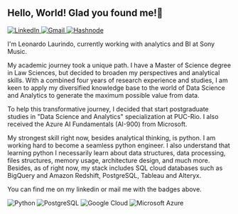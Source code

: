 ## Hello, World! Glad you found me!👋

<a href="https://www.linkedin.com/in/leonardo-laurindo/"> <img src="https://img.shields.io/badge/LinkedIn-0077B5?style=for-the-badge&logo=linkedin&logoColor=white" alt="LinkedIn"> </a> <a href="mailto:leolaurindorj@gmail.com"> <img src="https://img.shields.io/badge/Gmail-D14836?style=for-the-badge&logo=gmail&logoColor=white" alt="Gmail"> </a> <a href="https://leolaurindo.hashnode.dev/"> <img src="https://img.shields.io/badge/Hashnode-2962FF?style=for-the-badge&logo=hashnode&logoColor=white" alt="Hashnode"> </a>

I'm Leonardo Laurindo, currently working with analytics and BI at Sony Music.

My academic journey took a unique path. I have a Master of Science degree in Law Sciences, but decided to broaden my perspectives and analytical skills. With a combined four years of research experience and studies, I am keen to apply my diversified knowledge base to the world of Data Science and Analytics to generate the maximum possible value from data.

To help this transformative journey, I decided that start postgraduate studies in "Data Science and Analytics" specialization at PUC-Rio. I also received the Azure AI Fundamentals (AI-900) from Microsoft.

My strongest skill right now, besides analytical thinking, is python. I am working hard to become a seamless python engineer. I also understand that learning python I necessarily learn about data structures, data processing, files structures, memory usage, architecture design, and much more. Besides, as of right now, my stack includes SQL cloud databases such as BigQuery and Amazon Redshift, PostgreSQL, Tableau and Alteryx.

You can find me on my linkedin or mail me with the badges above.

<img src="https://img.shields.io/badge/Python-3776AB?style=for-the-badge&logo=python&logoColor=white" alt="Python"> <img src="https://img.shields.io/badge/PostgreSQL-316192?style=for-the-badge&logo=postgresql&logoColor=white" alt="PostgreSQL"> <img src="https://img.shields.io/badge/Google_Cloud-4285F4?style=for-the-badge&logo=google-cloud&logoColor=white" alt="Google Cloud"> <img src="https://img.shields.io/badge/Microsoft_Azure-0089D6?style=for-the-badge&logo=microsoft-azure&logoColor=white" alt="Microsoft Azure">






<!--
**leolaurindo/leolaurindo** is a ✨ _special_ ✨ repository because its `README.md` (this file) appears on your GitHub profile.

Here are some ideas to get you started:

- 🔭 I’m currently working on ...
- 🌱 I’m currently learning ...
- 👯 I’m looking to collaborate on ...
- 🤔 I’m looking for help with ...
- 💬 Ask me about ...
- 📫 How to reach me: ...
- 😄 Pronouns: ...
- ⚡ Fun fact: ...
-->
